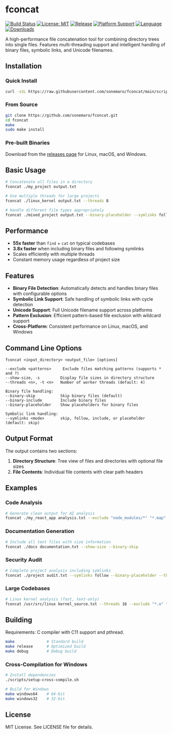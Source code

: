 # fconcat

[![Build Status](https://github.com/sonemaro/fconcat/workflows/Build%20fconcat/badge.svg)](https://github.com/sonemaro/fconcat/actions)
[![License: MIT](https://img.shields.io/badge/License-MIT-yellow.svg)](https://opensource.org/licenses/MIT)
[![Release](https://img.shields.io/github/v/release/sonemaro/fconcat)](https://github.com/sonemaro/fconcat/releases)
[![Platform Support](https://img.shields.io/badge/platform-Linux%20%7C%20macOS%20%7C%20Windows-blue)](https://github.com/sonemaro/fconcat/releases)
[![Language](https://img.shields.io/badge/language-C-blue.svg)](https://github.com/sonemaro/fconcat)
[![Downloads](https://img.shields.io/github/downloads/sonemaro/fconcat/total)](https://github.com/sonemaro/fconcat/releases)

A high-performance file concatenation tool for combining directory trees into single files. Features multi-threading support and intelligent handling of binary files, symbolic links, and Unicode filenames.

## Installation

### Quick Install
```bash
curl -sSL https://raw.githubusercontent.com/sonemaro/fconcat/main/scripts/install.sh | bash
```

### From Source
```bash
git clone https://github.com/sonemaro/fconcat.git
cd fconcat
make
sudo make install
```

### Pre-built Binaries
Download from the [releases page](https://github.com/sonemaro/fconcat/releases) for Linux, macOS, and Windows.

## Basic Usage

```bash
# Concatenate all files in a directory
fconcat ./my_project output.txt

# Use multiple threads for large projects
fconcat ./linux_kernel output.txt --threads 8

# Handle different file types appropriately
fconcat ./mixed_project output.txt --binary-placeholder --symlinks follow
```

## Performance

- **55x faster** than `find` + `cat` on typical codebases
- **3.8x faster** when including binary files and following symlinks
- Scales efficiently with multiple threads
- Constant memory usage regardless of project size

## Features

- **Binary File Detection**: Automatically detects and handles binary files with configurable options
- **Symbolic Link Support**: Safe handling of symbolic links with cycle detection
- **Unicode Support**: Full Unicode filename support across platforms
- **Pattern Exclusion**: Efficient pattern-based file exclusion with wildcard support
- **Cross-Platform**: Consistent performance on Linux, macOS, and Windows

## Command Line Options

```
fconcat <input_directory> <output_file> [options]

--exclude <patterns>     Exclude files matching patterns (supports * and ?)
--show-size, -s         Display file sizes in directory structure
--threads <n>, -t <n>   Number of worker threads (default: 4)

Binary file handling:
--binary-skip           Skip binary files (default)
--binary-include        Include binary files
--binary-placeholder    Show placeholders for binary files

Symbolic link handling:
--symlinks <mode>       skip, follow, include, or placeholder (default: skip)
```

## Output Format

The output contains two sections:

1. **Directory Structure**: Tree view of files and directories with optional file sizes
2. **File Contents**: Individual file contents with clear path headers

## Examples

### Code Analysis
```bash
# Generate clean output for AI analysis
fconcat ./my_react_app analysis.txt --exclude "node_modules/*" "*.map" "build/*"
```

### Documentation Generation
```bash
# Include all text files with size information
fconcat ./docs documentation.txt --show-size --binary-skip
```

### Security Audit
```bash
# Complete project analysis including symlinks
fconcat ./project audit.txt --symlinks follow --binary-placeholder --threads 8
```

### Large Codebases
```bash
# Linux kernel analysis (fast, text-only)
fconcat /usr/src/linux kernel_source.txt --threads 16 --exclude "*.o" "*.ko"
```


## Building

Requirements: C compiler with C11 support and pthread.

```bash
make              # Standard build
make release      # Optimized build
make debug        # Debug build
```

### Cross-Compilation for Windows

```bash
# Install dependencies
./scripts/setup-cross-compile.sh

# Build for Windows
make windows64    # 64-bit
make windows32    # 32-bit
```

## License

MIT License. See LICENSE file for details.